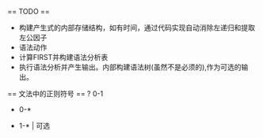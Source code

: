 == TODO ==
* 构建产生式的内部存储结构，如有时间，通过代码实现自动消除左递归和提取左公因子
* 语法动作
* 计算FIRST并构建语法分析表
* 执行语法分析并产生输出。内部构建语法树(虽然不是必须的),作为可选的输出。

== 文法中的正则符号 ==
? 0-1
* 0-*
+ 1-*
| 可选

